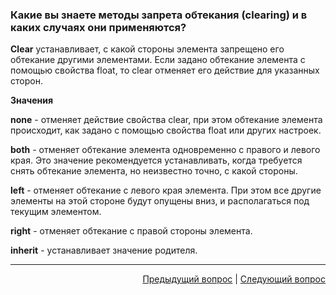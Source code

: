 ### Какие вы знаете методы запрета обтекания (clearing) и в каких случаях они применяются?

**Clear** устанавливает, с какой стороны элемента запрещено его обтекание другими элементами. Если задано обтекание элемента с помощью свойства float, то clear отменяет его действие для указанных сторон.

**Значения**

**none** - отменяет действие свойства clear, при этом обтекание элемента происходит, как задано с помощью свойства float или других настроек.

**both** - отменяет обтекание элемента одновременно с правого и левого края. Это значение рекомендуется устанавливать, когда требуется снять обтекание элемента, но неизвестно точно, с какой стороны.

**left** - отменяет обтекание с левого края элемента. При этом все другие элементы на этой стороне будут опущены вниз, и располагаться под текущим элементом.

**right** - отменяет обтекание с правой стороны элемента.

**inherit** - устанавливает значение родителя.

---

<div align="right">
<a href="5.md">Предыдущий вопрос</a> | <a href="7.md">Следующий вопрос</a>
</div>
